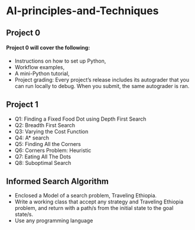 # AI-principles-and-Techniques

## Project 0

#### Project 0 will cover the following:

- Instructions on how to set up Python,
- Workflow examples,
- A mini-Python tutorial,
- Project grading: Every project’s release includes its autograder that you can run locally to debug. When you submit, the same autograder is ran.

## Project 1

- Q1: Finding a Fixed Food Dot using Depth First Search
- Q2: Breadth First Search
- Q3: Varying the Cost Function
- Q4: A* search
- Q5: Finding All the Corners
- Q6: Corners Problem: Heuristic
- Q7: Eating All The Dots
- Q8: Suboptimal Search

## Informed Search Algorithm

- Enclosed a Model of a search problem, Traveling Ethiopia. 
- Write a working class that accept any strategy and Traveling Ethiopia problem, and return with a path/s from the initial state to the goal state/s. 
- Use any programming language
